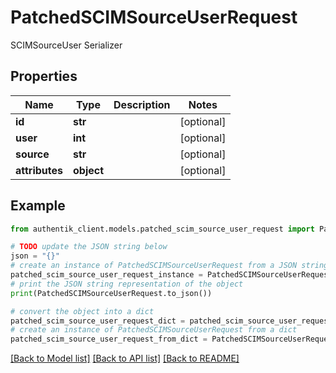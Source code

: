 # PatchedSCIMSourceUserRequest

SCIMSourceUser Serializer

## Properties

Name | Type | Description | Notes
------------ | ------------- | ------------- | -------------
**id** | **str** |  | [optional] 
**user** | **int** |  | [optional] 
**source** | **str** |  | [optional] 
**attributes** | **object** |  | [optional] 

## Example

```python
from authentik_client.models.patched_scim_source_user_request import PatchedSCIMSourceUserRequest

# TODO update the JSON string below
json = "{}"
# create an instance of PatchedSCIMSourceUserRequest from a JSON string
patched_scim_source_user_request_instance = PatchedSCIMSourceUserRequest.from_json(json)
# print the JSON string representation of the object
print(PatchedSCIMSourceUserRequest.to_json())

# convert the object into a dict
patched_scim_source_user_request_dict = patched_scim_source_user_request_instance.to_dict()
# create an instance of PatchedSCIMSourceUserRequest from a dict
patched_scim_source_user_request_from_dict = PatchedSCIMSourceUserRequest.from_dict(patched_scim_source_user_request_dict)
```
[[Back to Model list]](../README.md#documentation-for-models) [[Back to API list]](../README.md#documentation-for-api-endpoints) [[Back to README]](../README.md)


